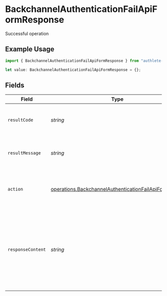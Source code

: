 # BackchannelAuthenticationFailApiFormResponse

Successful operation

## Example Usage

```typescript
import { BackchannelAuthenticationFailApiFormResponse } from "authlete-typescript-sdk/models/operations";

let value: BackchannelAuthenticationFailApiFormResponse = {};
```

## Fields

| Field                                                                                                                                                             | Type                                                                                                                                                              | Required                                                                                                                                                          | Description                                                                                                                                                       |
| ----------------------------------------------------------------------------------------------------------------------------------------------------------------- | ----------------------------------------------------------------------------------------------------------------------------------------------------------------- | ----------------------------------------------------------------------------------------------------------------------------------------------------------------- | ----------------------------------------------------------------------------------------------------------------------------------------------------------------- |
| `resultCode`                                                                                                                                                      | *string*                                                                                                                                                          | :heavy_minus_sign:                                                                                                                                                | The code which represents the result of the API call.                                                                                                             |
| `resultMessage`                                                                                                                                                   | *string*                                                                                                                                                          | :heavy_minus_sign:                                                                                                                                                | A short message which explains the result of the API call.                                                                                                        |
| `action`                                                                                                                                                          | [operations.BackchannelAuthenticationFailApiFormAction](../../models/operations/backchannelauthenticationfailapiformaction.md)                                    | :heavy_minus_sign:                                                                                                                                                | The next action that the authorization server implementation should take.                                                                                         |
| `responseContent`                                                                                                                                                 | *string*                                                                                                                                                          | :heavy_minus_sign:                                                                                                                                                | The content that the authorization server implementation is to return to the client<br/>application. Its format varies depending on the value of `action` parameter.<br/> |